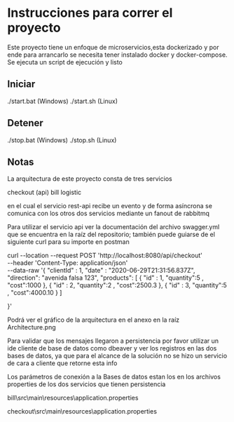 # Instrucciones para correr el proyecto

Este proyecto tiene un enfoque de microservicios,esta dockerizado y por ende para arrancarlo se necesita tener instalado docker y docker-compose. Se ejecuta  un script de ejecución y listo

## Iniciar

./start.bat (Windows)
./start.sh (Linux)

## Detener

./stop.bat (Windows)
./stop.sh (Linux)

## Notas

La arquitectura de este proyecto consta de tres servicios

checkout (api)
bill
logistic

en el cual el servicio rest-api recibe un evento y de forma asíncrona se comunica con los otros dos servicios mediante un fanout de rabbitmq

Para utilizar el servicio api ver la documentación del archivo swagger.yml que se encuentra en la raíz del repositorio; también puede guiarse de el siguiente curl para su importe en postman

curl --location --request POST 'http://localhost:8080/api/checkout' \
--header 'Content-Type: application/json' \
--data-raw '{
    "clientId" : 1,
    "date" : "2020-06-29T21:31:56.837Z",
    "direction":  "avenida falsa 123",
    "products": [
        {
            "id" : 1,
            "quantity":5 ,
            "cost":1000
        },
        {
            "id" : 2,
            "quantity":2 ,
            "cost":2500.3
        },
        {
            "id" : 3,
            "quantity":5 ,
            "cost":4000.10
        }
    ] 

}'

Podrá ver el gráfico de la arquitectura en el anexo en la raíz Architecture.png

Para validar que los mensajes llegaron a persistencia por favor utilizar un ide cliente de base de datos como dbeaver y ver los registros en las dos bases de datos, ya que para el alcance de la solución no se hizo un servicio de cara a cliente que retorne esta info

Los parámetros de conexión a la Bases de datos estan los en los archivos properties de los dos servicios que tienen persistencia

bill\src\main\resources\application.properties

checkout\src\main\resources\application.properties
 
